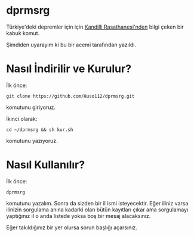# dprmsrg
Türkiye'deki depremler için için [Kandilli Rasathanesi'nden](http://www.koeri.boun.edu.tr/scripts/lst8.asp) bilgi çeken bir kabuk komut.

Şimdiden uyarayım ki bu bir acemi tarafından yazıldı.

# Nasıl İndirilir ve Kurulur?
İlk önce:

    git clone https://github.com/Huso112/dprmsrg.git

komutunu giriyoruz.

İkinci olarak:

    cd ~/dprmsrg && sh kur.sh

komutunu yazıyoruz.

# Nasıl Kullanılır?
İlk önce:

    dprmsrg
komutunu yazalım. Sonra da sizden bir il ismi isteyecektir. Eğer iliniz varsa ilinizin sorgulama anına kadarki olan bütün kayıtları çıkar ama sorgulamayı yaptığınız il o anda listede yoksa boş bir mesaj alacaksınız. 

Eğer takıldığınız bir yer olursa sorun başlığı açarsınız.
<!--stackedit_data:
eyJoaXN0b3J5IjpbMjg1OTU1OTk3LC0xNjMwMTkxMzg2XX0=
-->
